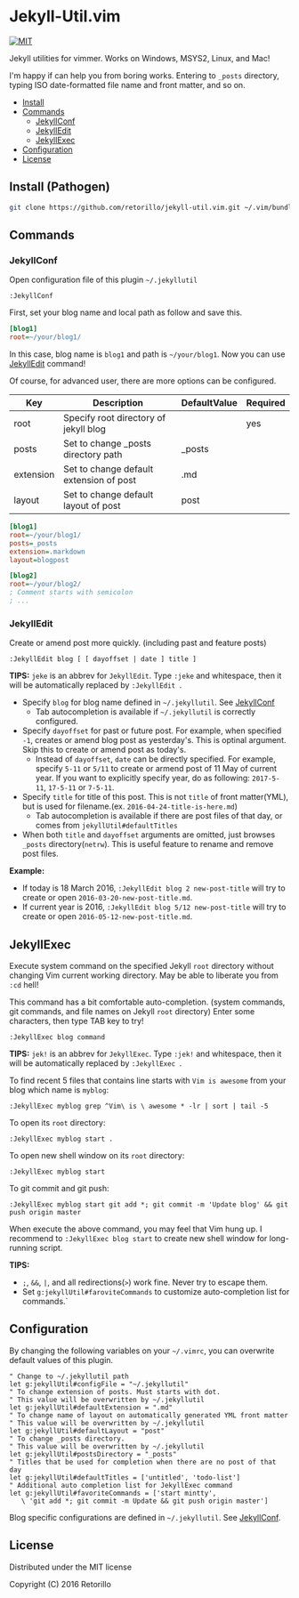 # Jekyll-Util.vim

[![MIT](https://img.shields.io/badge/license-MIT-blue.svg)](https://opensource.org/licenses/MIT)

Jekyll utilities for vimmer. Works on Windows, MSYS2, Linux, and Mac!

I'm happy if can help you from boring works. Entering to `_posts` directory,
typing ISO date-formatted file name and front matter, and so on.

- [Install](#install_pathogen)
- [Commands](#commands)
   - [JekyllConf](#jekyllconf)
   - [JekyllEdit](#jekylledit)
   - [JekyllExec](#jekyllexec)
- [Configuration](#configuration)
- [License](#lisence)

## Install (Pathogen)

```bash
git clone https://github.com/retorillo/jekyll-util.vim.git ~/.vim/bundle/jekyll-util.vim
```

## Commands

### JekyllConf

Open configuration file of this plugin `~/.jekyllutil`

```vimL
:JekyllConf
```

First, set your blog name and local path as follow and save this.

```ini
[blog1]
root=~/your/blog1/
```

In this case, blog name is `blog1` and path is `~/your/blog1`.
Now you can use [JekyllEdit](#jekylledit) command!

Of course, for advanced user, there are more options can be configured.

| Key       | Description                             | DefaultValue | Required |
|-----------|-----------------------------------------|--------------|----------|
| root      | Specify root directory of jekyll blog   |              | yes      |
| posts     | Set to change _posts directory path     | _posts       |          |
| extension | Set to change default extension of post | .md          |          |
| layout    | Set to change default layout of post    | post         |          |

```ini
[blog1]
root=~/your/blog1/
posts=_posts
extension=.markdown
layout=blogpost

[blog2]
root=~/your/blog2/
; Comment starts with semicolon
; ...
```

### JekyllEdit

Create or amend post more quickly. (including past and feature posts)

```vim
:JekyllEdit blog [ [ dayoffset | date ] title ]
```

**TIPS:** `jeke` is an abbrev for `JekyllEdit`. Type `:jeke` and whitespace,
then it will be automatically replaced by `:JekyllEdit `.

- Specify `blog` for blog name defined in `~/.jekyllutil`. See
  [JekyllConf](#jekyllconf)
   - Tab autocompletion is available if `~/.jekyllutil` is correctly configured.
- Specify `dayoffset` for past or future post. For example, when specified `-1`,
  creates or amend blog post as yesterday's. This is optinal argument. Skip this
  to create or amend post as today's.
   - Instead of `dayoffset`, `date` can be directly specified. For example,
     specify `5-11` or `5/11` to create or armend post of 11 May of current
     year. If you want to explicitly specify year, do as following: `2017-5-11`,
     `17-5-11` or `7-5-11`.
- Specify `title` for title of this post. This is not `title` of front
  matter(YML), but is used for filename.(ex. `2016-04-24-title-is-here.md`)
   - Tab autocompletion is available if there are post files of that day, or comes
     from `jekyllUtil#defaultTitles`
- When both `title` and `dayoffset` arguments are omitted, just browses `_posts`
  directory(`netrw`). This is useful feature to rename and remove post files.

**Example:**

- If today is 18 March 2016, `:JekyllEdit blog 2 new-post-title` will try to
  create or open `2016-03-20-new-post-title.md`.
- If current year is 2016, `:JekyllEdit blog 5/12 new-post-title` will try to
  create or open `2016-05-12-new-post-title.md`.


## JekyllExec

Execute system command on the specified Jekyll `root` directory without changing
Vim current working directory. May be able to liberate you from `:cd` hell!

This command has a bit comfortable auto-completion. (system commands, git
commands, and file names on Jekyll `root` directory) Enter some characters, then
type TAB key to try!

```vim
:JekyllExec blog command
```

**TIPS:** `jek!` is an abbrev for `JekyllExec`. Type `:jek!` and whitespace,
then it will be automatically replaced by `:JekyllExec `.

To find recent 5 files that contains line starts with `Vim is awesome` from your
blog which name is `myblog`:

```vim
:JekyllExec myblog grep ^Vim\ is \ awesome * -lr | sort | tail -5
```

To open its `root` directory:

```vim
:JekyllExec myblog start .
```

To open new shell window on its `root` directory:

```vim
:JekyllExec myblog start
```

To git commit and git push:

```vim
:JekyllExec myblog start git add *; git commit -m 'Update blog' && git push origin master
```

When execute the above command, you may feel that Vim hung up. I recommend to
`:JekyllExec blog start` to create new shell window for long-running script.

**TIPS:**

- `;`, `&&`, `|`, and all redirections(`>`) work fine. Never try to escape them.
- Set `g:jekyllUtil#faroviteCommands` to customize auto-completion list for
  commands.`

## Configuration

By changing the following variables on your `~/.vimrc`, you can overwrite
default values of this plugin.

```vim
" Change to ~/.jekyllutil path
let g:jekyllUtil#configFile = "~/.jekyllutil"
" To change extension of posts. Must starts with dot.
" This value will be overwritten by ~/.jekyllutil
let g:jekyllUtil#defaultExtension = ".md"
" To change name of layout on automatically generated YML front matter
" This value will be overwritten by ~/.jekyllutil
let g:jekyllUtil#defaultLayout = "post"
" To change _posts directory.
" This value will be overwritten by ~/.jekyllutil
let g:jekyllUtil#postsDirectory = "_posts"
" Titles that be used for completion when there are no post of that day
let g:jekyllUtil#defaultTitles = ['untitled', 'todo-list']
" Additional auto completion list for JekyllExec command
let g:jekyllUtil#favoriteCommands = ['start mintty',
   \ 'git add *; git commit -m Update && git push origin master']
```

Blog specific configurations are defined in `~/.jekyllutil`. See
[JekyllConf](#jekyllconf).

## License

Distributed under the MIT license

Copyright (C) 2016 Retorillo
